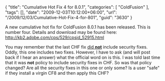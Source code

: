 {
	"title": "Cumulative Hot Fix 4 for 8.0.1",
	"categories": [
		"ColdFusion"
	],
	"tags": [],
	"date": "2009-12-03T10:12:00+06:00",
	"url": "/2009/12/03/Cumulative-Hot-Fix-4-for-801",
	"guid": "3630"
}

A new cumulative hot fix for ColdFusion 8.0.1 has been released. This is number four. Details and download may be found here: <a href="http://kb2.adobe.com/cps/529/cpsid_52915.html">http://kb2.adobe.com/cps/529/cpsid_52915.html</a>

You may remember that the last CHF fix <a href="http://www.raymondcamden.com/index.cfm/2009/9/3/Cumulative-Hot-Fix-3-did-NOT-include-security-updates?adminview=true">did <b>not</b></a> include security fixes. Oddly, this one includes two fixes. However, I have to ask (and will post back if I hear an answer) what the official word on is this. I was told last time that it was <b>not</b> policy to include security fixes in CHF. So was that policy changed? Are all the security fixes in this one or only some? Is a user "safe" if they install a virgin CF8 and then apply this CHF?
